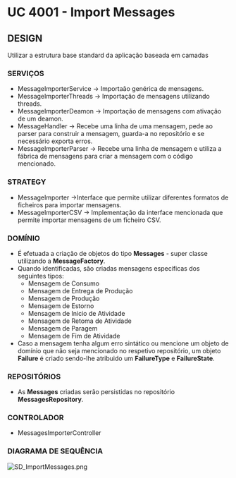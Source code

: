 # UC 4001 - Import Messages #

## DESIGN ##

Utilizar a estrutura base standard da aplicação baseada em camadas

### SERVIÇOS ###
* MessageImporterService -> Importaão genérica de mensagens.
* MessageImporterThreads -> Importação de mensagens utilizando threads.
* MessageImporterDeamon -> Importação de mensagens com ativação de um deamon.
* MessageHandler -> Recebe uma linha de uma mensagem, pede ao parser para construir a mensagem, guarda-a no repositório e se necessário exporta erros.
* MessageImporterParser ->  Recebe uma linha de mensagem e utiliza a fábrica de mensagens para criar a mensagem com o código mencionado.

### STRATEGY ###
* MessageImporter ->Interface que permite utilizar diferentes formatos de ficheiros para importar mensagens.
* MessageImporterCSV -> Implementação da interface mencionada que permite importar mensagens de um ficheiro CSV.

### DOMÍNIO ###
* É efetuada a criação de objetos do tipo **Messages** - super classe utilizando a **MessageFactory**.
* Quando identificadas, são criadas mensagens especificas dos seguintes tipos:
    * Mensagem de Consumo
    * Mensagem de Entrega de Produção
    * Mensagem de Produção
    * Mensagem de Estorno
    * Mensagem de Inicio de Atividade
    * Mensagem de Retoma de Atividade
    * Mensagem de Paragem
    * Mensagem de Fim de Atividade
* Caso a mensagem tenha algum erro sintático ou mencione um objeto de domínio que não seja mencionado no respetivo repositório, um objeto **Failure** é criado sendo-lhe atribuido um **FailureType** e **FailureState**.

### REPOSITÓRIOS ###
* As **Messages** criadas serão persistidas no repositório **MessagesRepository**.

### CONTROLADOR ###
* MessagesImporterController

### DIAGRAMA DE SEQUÊNCIA ###
![SD_ImportMessages.png](SD_ImportMessages.png)